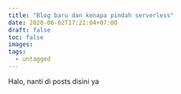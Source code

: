 ```yaml
---
title: "Blog baru dan kenapa pindah serverless"
date: 2020-06-02T17:21:04+07:00
draft: false
toc: false
images:
tags:
  - untagged
---
```


Halo, nanti di posts disini ya

